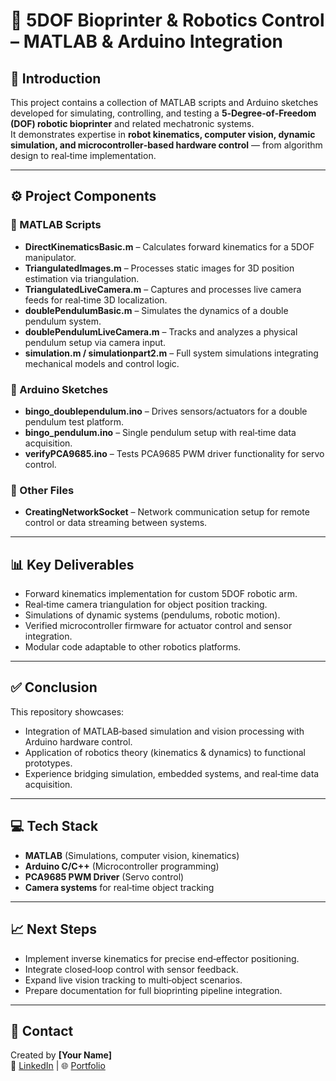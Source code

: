 # 🤖 5DOF Bioprinter & Robotics Control – MATLAB & Arduino Integration

## 📌 Introduction
This project contains a collection of MATLAB scripts and Arduino sketches developed for simulating, controlling, and testing a **5‑Degree‑of‑Freedom (DOF) robotic bioprinter** and related mechatronic systems.  
It demonstrates expertise in **robot kinematics, computer vision, dynamic simulation, and microcontroller‑based hardware control** — from algorithm design to real‑time implementation.

---

## ⚙️ Project Components

### 🔹 MATLAB Scripts
- **DirectKinematicsBasic.m** – Calculates forward kinematics for a 5DOF manipulator.  
- **TriangulatedImages.m** – Processes static images for 3D position estimation via triangulation.  
- **TriangulatedLiveCamera.m** – Captures and processes live camera feeds for real‑time 3D localization.  
- **doublePendulumBasic.m** – Simulates the dynamics of a double pendulum system.  
- **doublePendulumLiveCamera.m** – Tracks and analyzes a physical pendulum setup via camera input.  
- **simulation.m / simulationpart2.m** – Full system simulations integrating mechanical models and control logic.

### 🔹 Arduino Sketches
- **bingo_doublependulum.ino** – Drives sensors/actuators for a double pendulum test platform.  
- **bingo_pendulum.ino** – Single pendulum setup with real‑time data acquisition.  
- **verifyPCA9685.ino** – Tests PCA9685 PWM driver functionality for servo control.

### 🔹 Other Files
- **CreatingNetworkSocket** – Network communication setup for remote control or data streaming between systems.

---

## 📊 Key Deliverables
- Forward kinematics implementation for custom 5DOF robotic arm.  
- Real‑time camera triangulation for object position tracking.  
- Simulations of dynamic systems (pendulums, robotic motion).  
- Verified microcontroller firmware for actuator control and sensor integration.  
- Modular code adaptable to other robotics platforms.

---

## ✅ Conclusion
This repository showcases:
- Integration of MATLAB‑based simulation and vision processing with Arduino hardware control.  
- Application of robotics theory (kinematics & dynamics) to functional prototypes.  
- Experience bridging simulation, embedded systems, and real‑time data acquisition.  

---

## 💻 Tech Stack
- **MATLAB** (Simulations, computer vision, kinematics)  
- **Arduino C/C++** (Microcontroller programming)  
- **PCA9685 PWM Driver** (Servo control)  
- **Camera systems** for real‑time object tracking

---

## 📈 Next Steps
- Implement inverse kinematics for precise end‑effector positioning.  
- Integrate closed‑loop control with sensor feedback.  
- Expand live vision tracking to multi‑object scenarios.  
- Prepare documentation for full bioprinting pipeline integration.

---

## 🤝 Contact
Created by **[Your Name]**  
🔗 [LinkedIn](#) | 🌐 [Portfolio](#)
